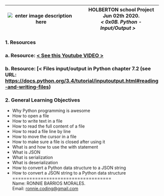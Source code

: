 |![enter image description here](https://1.bp.blogspot.com/-q5IliaSxM0Q/Tp2M2Y1vwKI/AAAAAAAAA4I/RXcz6Hisb9Q/s1600/text-x-python.png)|&nbsp;&nbsp;&nbsp;&nbsp;&nbsp;HOLBERTON school Project<br>&nbsp;&nbsp;&nbsp;&nbsp;&nbsp;Jun 02th 2020.<br>&nbsp;&nbsp;&nbsp;&nbsp;&nbsp;*< 0x0B. Python - Input/Output >*|
|--|--|  

### **1. Resources**  

### **a.** Resource:  [< See this Youtube VIDEO >](https://www.youtube.com/watch?v=1N0rxIhM0mA)  
### **b.** Resource:  [< Files input/output in Python chapter 7.2 (see URL: https://docs.python.org/3.4/tutorial/inputoutput.html#reading-and-writing-files)  

### **2. General Learning Objectives**  
- Why Python programming is awesome  
- How to open a file  
- How to write text in a file  
- How to read the full content of a file  
- How to read a file line by line  
- How to move the cursor in a file  
- How to make sure a file is closed after using it  
- What is and how to use the with statement  
- What is JSON  
- What is serialization  
- What is deserialization  
- How to convert a Python data structure to a JSON string  
- How to convert a JSON string to a Python data structure  
===================================  
Name: RONNIE BARRIOS MORALES.  
Email: ronnie.coding@gmail.com
